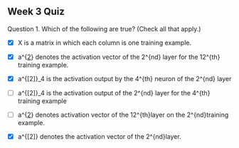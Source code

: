 ## Week 3 Quiz

Question 1. Which of the following are true? (Check all that apply.)

- [x] X is a matrix in which each column is one training example.
- [x] a^{[2](12)} denotes the activation vector of the 2^{nd} layer for the 12^{th} training example.
- [x] a^{[2]}_4 is the activation output by the 4^{th} neuron of the 2^{nd} layer
- [ ] a^{[2]}_4 is the activation output of the 2^{nd} layer for the 4^{th} training example
- [ ] a^{[2](12)} denotes activation vector of the 12^{th}layer on the 2^{nd}training example.
- [x] a^{[2]} denotes the activation vector of the 2^{nd}layer.

